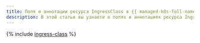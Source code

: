 ```yaml
---
title: Поля и аннотации ресурса IngressClass в {{ managed-k8s-full-name }}.
description: В этой статье вы узнаете о полях и аннотациях ресурса IngressClass в {{ managed-k8s-full-name }}.
---
```


{% include [ingress-class](../../_includes/managed-kubernetes/alb-ref/ingress-class.md) %}